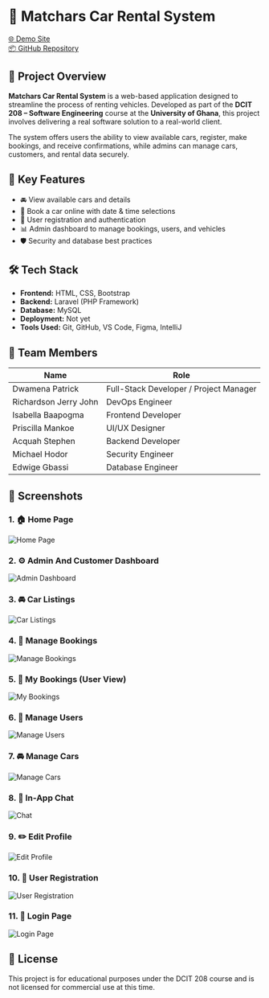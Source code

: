 # 🚗 Matchars Car Rental System

[🌐 Demo Site](https://matchars-car-rental.vercel.app)  
[📦 GitHub Repository](https://github.com/MrCoolGh/MatcharsCarRental)

## 📌 Project Overview

**Matchars Car Rental System** is a web-based application designed to streamline the process of renting vehicles. Developed as part of the **DCIT 208 – Software Engineering** course at the **University of Ghana**, this project involves delivering a real software solution to a real-world client.

The system offers users the ability to view available cars, register, make bookings, and receive confirmations, while admins can manage cars, customers, and rental data securely.

## 🎯 Key Features

- 🚘 View available cars and details
- 🧾 Book a car online with date & time selections
- 👤 User registration and authentication
- 📊 Admin dashboard to manage bookings, users, and vehicles
- 🛡️ Security and database best practices

## 🛠️ Tech Stack

- **Frontend:** HTML, CSS, Bootstrap  
- **Backend:** Laravel (PHP Framework)  
- **Database:** MySQL  
- **Deployment:** Not yet 
- **Tools Used:** Git, GitHub, VS Code, Figma, IntelliJ

## 👥 Team Members

| Name                   | Role                     |
|------------------------|--------------------------|
| Dwamena Patrick        | Full-Stack Developer / Project Manager |
| Richardson Jerry John | DevOps Engineer          |
| Isabella Baapogma     | Frontend Developer       |
| Priscilla Mankoe      | UI/UX Designer           |
| Acquah Stephen         | Backend Developer        |
| Michael Hodor          | Security Engineer        |
| Edwige Gbassi          | Database Engineer        |

## 📸 Screenshots

### 1. 🏠 Home Page  
![Home Page](./screenshots/home.png)

### 2. ⚙️ Admin And Customer Dashboard
![Admin Dashboard](./screenshots/admin-dashboard.png)

### 3. 🚘 Car Listings  
![Car Listings](./screenshots/car-listings.png)

### 4. 📅 Manage Bookings  
![Manage Bookings](./screenshots/manage-bookings.png)

### 5. 🧾 My Bookings (User View)  
![My Bookings](./screenshots/my-bookings.png)

### 6. 👥 Manage Users  
![Manage Users](./screenshots/manage-users.png)

### 7. 🚘 Manage Cars  
![Manage Cars](./screenshots/manage-cars.png)

### 8. 💬 In-App Chat  
![Chat](./screenshots/chat.png)

### 9. ✏️ Edit Profile  
![Edit Profile](./screenshots/edit-profile.png)

### 10. 👤 User Registration  
![User Registration](./screenshots/register.png)

### 11. 🔐 Login Page  
![Login Page](./screenshots/login.png)


## 📄 License
This project is for educational purposes under the DCIT 208 course and is not licensed for commercial use at this time.




